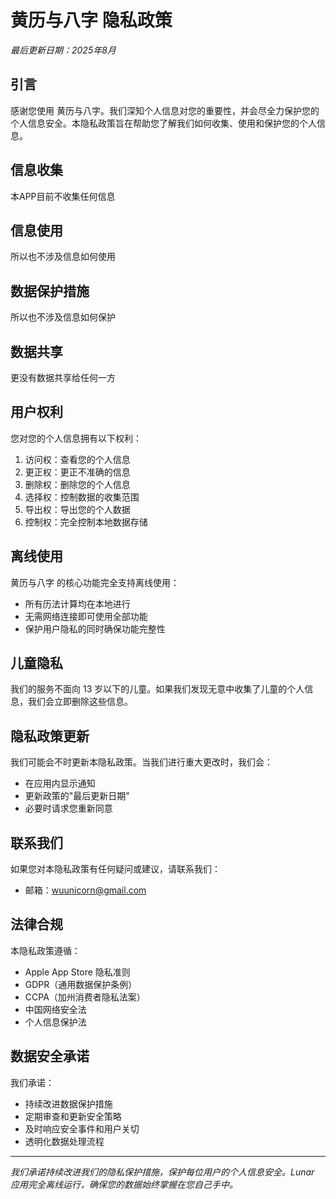 # 黄历与八字 隐私政策

*最后更新日期：2025年8月*

## 引言

感谢您使用 黄历与八字。我们深知个人信息对您的重要性，并会尽全力保护您的个人信息安全。本隐私政策旨在帮助您了解我们如何收集、使用和保护您的个人信息。

## 信息收集

本APP目前不收集任何信息


## 信息使用

所以也不涉及信息如何使用

## 数据保护措施

所以也不涉及信息如何保护

## 数据共享

更没有数据共享给任何一方

## 用户权利

您对您的个人信息拥有以下权利：
1. 访问权：查看您的个人信息
2. 更正权：更正不准确的信息
3. 删除权：删除您的个人信息
4. 选择权：控制数据的收集范围
5. 导出权：导出您的个人数据
6. 控制权：完全控制本地数据存储

## 离线使用

黄历与八字 的核心功能完全支持离线使用：
- 所有历法计算均在本地进行
- 无需网络连接即可使用全部功能
- 保护用户隐私的同时确保功能完整性

## 儿童隐私

我们的服务不面向 13 岁以下的儿童。如果我们发现无意中收集了儿童的个人信息，我们会立即删除这些信息。

## 隐私政策更新

我们可能会不时更新本隐私政策。当我们进行重大更改时，我们会：
- 在应用内显示通知
- 更新政策的"最后更新日期"
- 必要时请求您重新同意

## 联系我们

如果您对本隐私政策有任何疑问或建议，请联系我们：

- 邮箱：wuunicorn@gmail.com

## 法律合规

本隐私政策遵循：
- Apple App Store 隐私准则
- GDPR（通用数据保护条例）
- CCPA（加州消费者隐私法案）
- 中国网络安全法
- 个人信息保护法

## 数据安全承诺

我们承诺：
- 持续改进数据保护措施
- 定期审查和更新安全策略
- 及时响应安全事件和用户关切
- 透明化数据处理流程

---

*我们承诺持续改进我们的隐私保护措施，保护每位用户的个人信息安全。Lunar 应用完全离线运行，确保您的数据始终掌握在您自己手中。*
